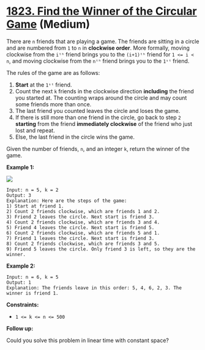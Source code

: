 # [1823. Find the Winner of the Circular Game][link] (Medium)

[link]: https://leetcode.com/problems/find-the-winner-of-the-circular-game/

There are `n` friends that are playing a game. The friends are sitting in a circle and are numbered
from `1` to `n` in **clockwise order**. More formally, moving clockwise from the `iᵗʰ` friend brings
you to the `(i+1)ᵗʰ` friend for `1 <= i < n`, and moving clockwise from the `nᵗʰ` friend brings you
to the `1ˢᵗ` friend.

The rules of the game are as follows:

1. **Start** at the `1ˢᵗ` friend.
2. Count the next `k` friends in the clockwise direction **including** the friend you started at.
The counting wraps around the circle and may count some friends more than once.
3. The last friend you counted leaves the circle and loses the game.
4. If there is still more than one friend in the circle, go back to step `2` **starting** from the
friend **immediately clockwise** of the friend who just lost and repeat.
5. Else, the last friend in the circle wins the game.

Given the number of friends, `n`, and an integer `k`, return the winner of the game.

**Example 1:**

![](https://assets.leetcode.com/uploads/2021/03/25/ic234-q2-ex11.png)

```
Input: n = 5, k = 2
Output: 3
Explanation: Here are the steps of the game:
1) Start at friend 1.
2) Count 2 friends clockwise, which are friends 1 and 2.
3) Friend 2 leaves the circle. Next start is friend 3.
4) Count 2 friends clockwise, which are friends 3 and 4.
5) Friend 4 leaves the circle. Next start is friend 5.
6) Count 2 friends clockwise, which are friends 5 and 1.
7) Friend 1 leaves the circle. Next start is friend 3.
8) Count 2 friends clockwise, which are friends 3 and 5.
9) Friend 5 leaves the circle. Only friend 3 is left, so they are the winner.
```

**Example 2:**

```
Input: n = 6, k = 5
Output: 1
Explanation: The friends leave in this order: 5, 4, 6, 2, 3. The winner is friend 1.
```

**Constraints:**

- `1 <= k <= n <= 500`

**Follow up:**

Could you solve this problem in linear time with constant space?
